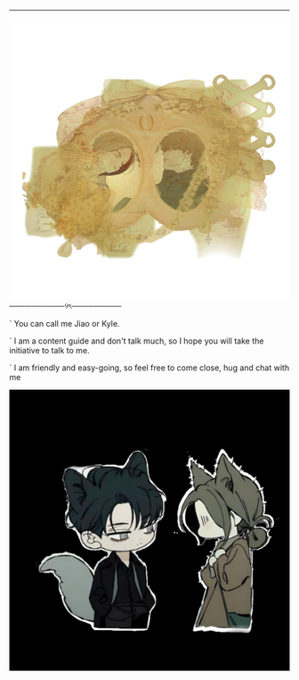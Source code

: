 ________________________________


![image alt](https://github.com/Jiaoshi0/Jiaoshi0/blob/326d497c6ddef2586ee91894aee7ebc66df3b1c8/a%20nhon.jpg)
              ──────────୨ৎ─────────

` You can call me Jiao or Kyle.

` I am a content guide and don't talk much, so I hope you will take the initiative to talk to me.

` I am friendly and easy-going, so feel free to come close, hug and chat with me




![image alt](https://github.com/Jiaoshi0/Jiaoshi0/blob/962f8b02979fd443ecda5a5bd057acb3736a3679/chibi.jpg)

